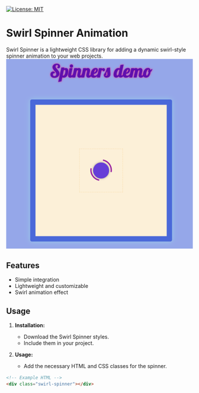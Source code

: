 [![License: MIT](https://img.shields.io/badge/License-MIT-yellow.svg)](https://opensource.org/licenses/MIT)

# Swirl Spinner Animation

Swirl Spinner is a lightweight CSS library for adding a dynamic swirl-style spinner animation to your web projects.
![Example](./images/Screenshot%202024-01-21%20at%2020.01.06.png)

## Features

- Simple integration
- Lightweight and customizable
- Swirl animation effect

## Usage

1. **Installation:**
   - Download the Swirl Spinner styles.
   - Include them in your project.

2. **Usage:**
   - Add the necessary HTML and CSS classes for the spinner.

```html
<!-- Example HTML -->
<div class="swirl-spinner"></div>
